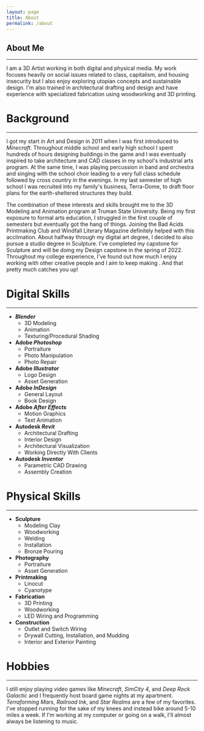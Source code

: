 ```yaml
---
layout: page
title: About
permalink: /about
---
```


## About Me

---

I am a 3D Artist working in both digital and physical media. My work focuses heavily on social issues related to class, capitalism, and housing insecurity but I also enjoy exploring utopian concepts and sustainable design. I'm also trained in architectural drafting and design and have experience with specialized fabrication using woodworking and 3D printing.

# **Background**

---

I got my start in Art and Design in 2011 when I was first introduced to *Minecraft*. Throughout middle school and early high school I spent hundreds of hours designing buildings in the game and I was eventually inspired to take architecture and CAD classes in my school's industrial arts program. At the same time, I was playing percussion in band and orchestra and singing with the school choir leading to a very full class schedule followed by cross country in the evenings. In my last semester of high school I was recruited into my family's business, Terra-Dome, to draft floor plans for the earth-sheltered structures they build.

The combination of these interests and skills brought me to the 3D Modeling and Animation program at Truman State University. Being my first exposure to formal arts education, I struggled in the first couple of semesters but eventually got the hang of things. Joining the Bad Acids Printmaking Club and Windfall Literary Magazine definitely helped with this acclimation. About halfway through my digital art degree, I decided to also pursue a studio degree in Sculpture. I've completed my capstone for Sculpture and will be doing my Design capstone in the spring of 2022. Throughout my college experience, I've found out how much I enjoy working with other creative people and I aim to keep making . And that pretty much catches you up!

# **Digital Skills**

---

- **_Blender_**
  - 3D Modeling
  - Animation
  - Texturing/Procedural Shading
- **Adobe _Photoshop_**
  - Portraiture
  - Photo Manipulation
  - Photo Repair
- **Adobe _Illustrator_**
  - Logo Design
  - Asset Generation
- **Adobe _InDesign_**
  - General Layout
  - Book Design
- **Adobe _After Effects_**
  - Motion Graphics
  - Text Animation
- **Autodesk _Revit_**
  - Architectural Drafting
  - Interior Design
  - Architectural Visualization
  - Working Directly With Clients
- **Autodesk _Inventor_**
  - Parametric CAD Drawing
  - Assembly Creation

# **Physical Skills**

---

- **Sculpture**
  - Modeling Clay
  - Woodworking
  - Welding
  - Installation
  - Bronze Pouring
- **Photography**
  - Portraiture
  - Asset Generation
- **Printmaking**
  - Linocut
  - Cyanotype
- **Fabrication**
  - 3D Printing
  - Woodworking
  - LED Wiring and Programming
- **Construction**
  - Outlet and Switch Wiring
  - Drywall Cutting, Installation, and Mudding
  - Interior and Exterior Painting

# **Hobbies**

---

I still enjoy playing video games like *Minecraft*, *SimCity 4*, and *Deep Rock Galactic* and I frequently host board game nights at my apartment. *Terraforming Mars*, *Railroad Ink*, and *Star Realms* are a few of my favorites. I've stopped running for the sake of my knees and instead bike around 5-10 miles a week. If I'm working at my computer or going on a walk, I'll almost always be listening to music.
